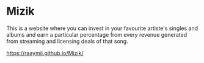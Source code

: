 # Mizik

This is a website where you can invest in your favourite artiste's singles and albums and earn a particular percentage from every revenue generated from streaming and licensing deals of that song.

https://raaymii.github.io/Mizik/
